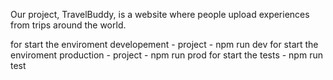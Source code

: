 Our project, TravelBuddy, is a website where people upload experiences from trips around the world.



for start the enviroment developement - project - npm run dev
for start the enviroment production - project - npm run prod
for start the tests - npm run test









